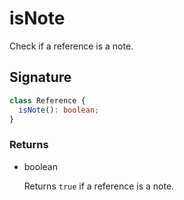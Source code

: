 # isNote

Check if a reference is a note.

## Signature

```ts
class Reference {
  isNote(): boolean;
}
```

### Returns

<ul class="param-ul">
  <li class="param-li param-li-root">
    <span class="param-type">boolean</span>
    <br>
    <p class="param-description">Returns  <code>true</code>  if a reference is a note.</p>
  </li>
</ul>